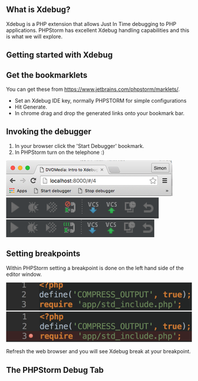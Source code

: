 ## What is Xdebug?

Xdebug is a PHP extension that allows Just In Time debugging to PHP applications.  PHPStorm has excellent Xdebug
handling capabilities and this is what we will explore.



## Getting started with Xdebug



## Get the bookmarklets

You can get these from https://www.jetbrains.com/phpstorm/marklets/.

* Set an Xdebug IDE key, normally PHPSTORM for simple configurations    <!-- .element: class="fragment" data-fragment-index="1" -->
* Hit Generate.                                                         <!-- .element: class="fragment" data-fragment-index="2" -->
* In chrome drag and drop the generated links onto your bookmark bar.   <!-- .element: class="fragment" data-fragment-index="3" -->



## Invoking the debugger

1. In your browser click the 'Start Debugger' bookmark.
1. In PHPStorm turn on the telephone :)

<img src="img/chrome-bookmarks.png"><br />
<img src="img/listener-off.png">
<img src="img/listener-on.png">



## Setting breakpoints

Within PHPStorm setting a breakpoint is done on the left hand side of the editor window.

<img src="img/breakpoint-unset.png">                                    <!-- .element: class="fragment" data-fragment-index="1" -->
<img src="img/breakpoint-set.png">                                      <!-- .element: class="fragment" data-fragment-index="2" -->

Refresh the web browser and you will see Xdebug break at your breakpoint.<!-- .element: class="fragment" data-fragment-index="2" -->



## The PHPStorm Debug Tab

